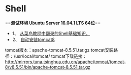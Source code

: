 # Shell

==**测试环境 Ubuntu Server 16.04.1 LTS 64位**==

-  1、 [从菜鸟教程中翻录的Shell基础知识。](https://www.runoob.com/linux/linux-shell.html)
-  2、 [自动安装tomcat8](https://github.com/cnkaile/Shell/tree/master/auto_install_tomcat8.5.51)

tomcat版本：apache-tomcat-8.5.51.tar.gz
tomcat安装路径：/usr/local/tomcat/
tomcat下载链接：http://mirrors.tuna.tsinghua.edu.cn/apache/tomcat/tomcat-8/v8.5.51/bin/apache-tomcat-8.5.51.tar.gz
